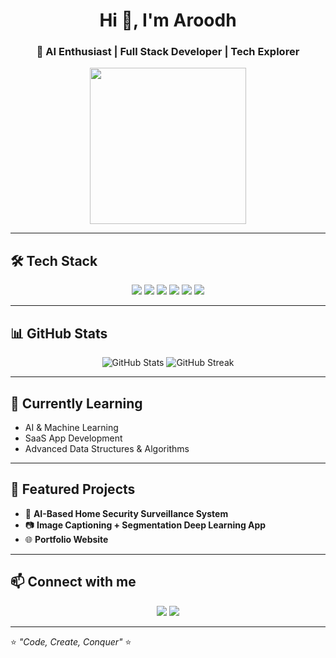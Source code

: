 <!-- Header -->
<h1 align="center">Hi 👋, I'm Aroodh</h1>
<h3 align="center">🚀 AI Enthusiast | Full Stack Developer | Tech Explorer</h3>

<!-- Animated GIF -->
<p align="center">
  <img src="https://media.giphy.com/media/WUlplcMpOCEmTGBtBW/giphy.gif" width="250"/>
</p>

---

## 🛠 Tech Stack
<p align="center">
  <img src="https://img.shields.io/badge/Python-3776AB?style=for-the-badge&logo=python&logoColor=white"/>
  <img src="https://img.shields.io/badge/JavaScript-F7DF1E?style=for-the-badge&logo=javascript&logoColor=black"/>
  <img src="https://img.shields.io/badge/React-20232A?style=for-the-badge&logo=react&logoColor=61DAFB"/>
  <img src="https://img.shields.io/badge/Node.js-43853D?style=for-the-badge&logo=node.js&logoColor=white"/>
  <img src="https://img.shields.io/badge/MySQL-005C84?style=for-the-badge&logo=mysql&logoColor=white"/>
  <img src="https://img.shields.io/badge/MongoDB-4EA94B?style=for-the-badge&logo=mongodb&logoColor=white"/>
</p>

---

## 📊 GitHub Stats
<p align="center">
  <img src="https://github-readme-stats.vercel.app/api?username=Aroodh&show_icons=true&theme=radical" alt="GitHub Stats"/>
  <img src="https://github-readme-streak-stats.herokuapp.com/?user=Aroodh&theme=radical" alt="GitHub Streak"/>
</p>

---

## 🌱 Currently Learning
- AI & Machine Learning
- SaaS App Development
- Advanced Data Structures & Algorithms

---

## 🚀 Featured Projects
- 🔐 **AI-Based Home Security Surveillance System**
- 📷 **Image Captioning + Segmentation Deep Learning App**
- 🌐 **Portfolio Website**

---

## 📫 Connect with me
<p align="center">
  <a href="https://www.linkedin.com/in/aroodh-k-021063287/"><img src="https://img.shields.io/badge/LinkedIn-blue?style=for-the-badge&logo=linkedin"/></a>
  <a href="mailto:aroodhkalloli2003@gmail.com"><img src="https://img.shields.io/badge/Email-red?style=for-the-badge&logo=gmail&logoColor=white"/></a>
</p>

---

⭐️ *"Code, Create, Conquer"* ⭐️
